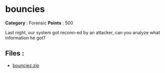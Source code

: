 # bouncies

**Category** : Forensic
**Points** : 500

Last night, our system got reconn-ed by an attacker, can you analyze what information he got?

## Files : 
 - [bounciez.zip](./bounciez.zip)


